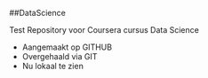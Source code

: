##DataScience

Test Repository voor Coursera cursus  Data Science

* Aangemaakt op GITHUB
* Overgehaald via GIT
* Nu lokaal te zien
